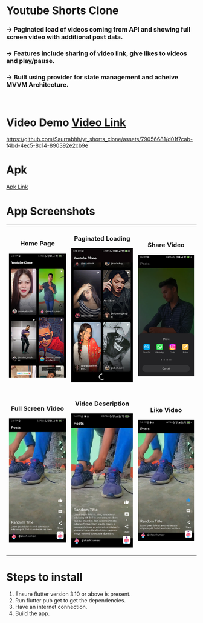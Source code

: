 # Youtube Shorts Clone
### -> Paginated load of videos coming from API and showing full screen video with additional post data.
### -> Features include sharing of video link, give likes to videos and play/pause.
### -> Built using provider for state management and acheive MVVM Architecture.
<br>

# Video Demo [Video Link](https://drive.google.com/file/d/13ns6bPXo4xKZYGPOQSsE8hciAdqX377i/view?usp=sharing)
https://github.com/Saurrabhh/yt_shorts_clone/assets/79056681/d01f7cab-f4bd-4ec5-8c14-890392e2cb9e

# Apk
[Apk Link](https://drive.google.com/file/d/1-_CPkDKlYFrZW77NXnsfL_PfLCkWTRto/view?usp=sharing)

# App Screenshots
<table>
  <tr>
    <td>
      <h3 align="center">Home Page</h3>
      <p align="center">
        <img src="https://github.com/Saurrabhh/yt_shorts_clone/blob/master/app_screenshots/home_page.jpg?raw=true" alt="Home Page" width="200" height=auto/>
      </p>
    </td>
    <td>
      <h3 align="center">Paginated Loading</h3>
      <p align="center">
        <img src="https://github.com/Saurrabhh/yt_shorts_clone/blob/master/app_screenshots/paginated_loading.jpg?raw=true" alt="Paginated Loading" width="200" height=auto/>
      </p>
    </td>
    <td>
      <h3 align="center">Share Video</h3>
      <p align="center">
        <img src="https://github.com/Saurrabhh/yt_shorts_clone/blob/master/app_screenshots/share_link.jpg?raw=true" alt="Share Video" width="200" height=auto/>
      </p>
    </td>
  </tr>
   <tr>
    <td>
      <h3 align="center">Full Screen Video</h3>
      <p align="center">
        <img src="https://github.com/Saurrabhh/yt_shorts_clone/blob/master/app_screenshots/fullscreen.jpg?raw=true" alt="Full Screen Video" width="200" height=auto/>
      </p>
    </td>
    <td>
      <h3 align="center">Video Description</h3>
      <p align="center">
        <img src="https://github.com/Saurrabhh/yt_shorts_clone/blob/master/app_screenshots/full_description.jpg?raw=true" alt="Video Description" width="200" height=auto/>
      </p>
    </td>
    <td>
      <h3 align="center">Like Video</h3>
      <p align="center">
        <img src="https://github.com/Saurrabhh/yt_shorts_clone/blob/master/app_screenshots/like.jpg?raw=true" alt="Like Video" width="200" height=auto/>
      </p>
    </td>
  </tr>
</table>

# Steps to install
1. Ensure flutter version 3.10 or above is present.
2. Run flutter pub get to get the dependencies.
3. Have an internet connection.
4. Build the app.
